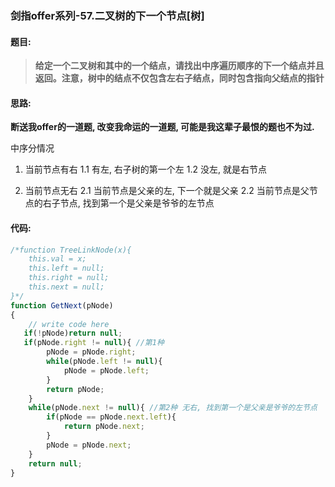 ### 剑指offer系列-57.二叉树的下一个节点[树]

#### 题目:
>**给定一个二叉树和其中的一个结点，请找出中序遍历顺序的下一个结点并且返回。注意，树中的结点不仅包含左右子结点，同时包含指向父结点的指针**

#### 思路:
**断送我offer的一道题, 改变我命运的一道题, 可能是我这辈子最恨的题也不为过.**

中序分情况
1. 当前节点有右
	1.1 有左, 右子树的第一个左
	1.2 没左, 就是右节点

2. 当前节点无右
	2.1 当前节点是父亲的左, 下一个就是父亲
	2.2 当前节点是父节点的右子节点, 找到第一个是父亲是爷爷的左节点

#### 代码:
```javascript
/*function TreeLinkNode(x){
    this.val = x;
    this.left = null;
    this.right = null;
    this.next = null;
}*/
function GetNext(pNode)
{
    // write code here
   if(!pNode)return null;
   if(pNode.right != null){ //第1种
        pNode = pNode.right;
        while(pNode.left != null){
            pNode = pNode.left;
        }
        return pNode;
    }
    while(pNode.next != null){ //第2种 无右, 找到第一个是父亲是爷爷的左节点
        if(pNode == pNode.next.left){
            return pNode.next;
        }
        pNode = pNode.next;
    }
    return null;
}
```
